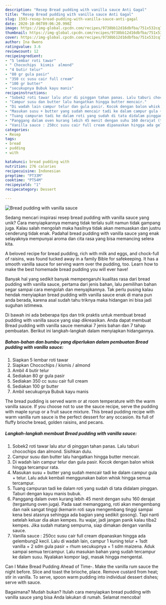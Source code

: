 ```yaml
---
description: "Resep Bread pudding with vanilla sauce Anti Gagal"
title: "Resep Bread pudding with vanilla sauce Anti Gagal"
slug: 1593-resep-bread-pudding-with-vanilla-sauce-anti-gagal
date: 2020-10-06T09:06:20.990Z
image: https://img-global.cpcdn.com/recipes/9738bb12d16dbfba/751x532cq70/bread-pudding-with-vanilla-sauce-foto-resep-utama.jpg
thumbnail: https://img-global.cpcdn.com/recipes/9738bb12d16dbfba/751x532cq70/bread-pudding-with-vanilla-sauce-foto-resep-utama.jpg
cover: https://img-global.cpcdn.com/recipes/9738bb12d16dbfba/751x532cq70/bread-pudding-with-vanilla-sauce-foto-resep-utama.jpg
author: Ina Owens
ratingvalue: 3.6
reviewcount: 12
recipeingredient:
- "5 lembar roti tawar"
- " Chocochips  kismis  almond"
- "4 butir telur"
- "80 gr gula pasir"
- "350 cc susu cair full cream"
- "100 gr butter"
- "secukupnya Bubuk kayu manis"
recipeinstructions:
- "Sobek2 roti tawar lalu atur di pinggan tahan panas. Lalu taburi chocochips dan almond. Sisihkan dulu."
- "Campur susu dan butter lalu hangatkan hingga butter mencair."
- "Di wadah lain campur telur dan gula pasir. Kocok dengan balon whisk hingga tercampur rata."
- "Masukan susu + butter yang sudah mencair tadi ke dalam campur gula + telur. Lalu aduk kembali menggunakan balon whisk hingga semua tercampur."
- "Tuang campuran tadi ke dalam roti yang sudah di tata didalam pinggan. Taburi dengan kayu manis bubuk."
- "Panggang dalam oven kurang lebih 45 menit dengan suhu 160 derajat (tergantung oven juga). Pada saat memanggang, roti akan mengembang dan naik sangat tinggi (kemarin roti saya mengembang tinggi sampai kena besi atasnya sehingga ada bagian yang sedikit gosong). Tapi nanti setelah keluar dia akan kempes. Itu wajar, jadi jangan panik kalau tiba2 kempes. Jika sudah matang sempurna, siap dimakan dengan vanilla sauce."
- "Vanilla sauce : 250cc susu cair full cream dipanaskan hingga ada gelembung2 kecil. Lalu di wadah lain, campur 1 kuning telur + 1sdt vanilla + 2 sdm gula pasir + rhum secukupnya + 1 sdm maizena. Aduk sampai semua tercampur. Lalu masukan bahan yang sudah tercampur ke dalam susu. Nyalakan kompor lagi, masak hingga mengental."
categories:
- Resep
tags:
- bread
- pudding
- with

katakunci: bread pudding with 
nutrition: 276 calories
recipecuisine: Indonesian
preptime: "PT33M"
cooktime: "PT54M"
recipeyield: "1"
recipecategory: Dessert

---
```



![Bread pudding with vanilla sauce](https://img-global.cpcdn.com/recipes/9738bb12d16dbfba/751x532cq70/bread-pudding-with-vanilla-sauce-foto-resep-utama.jpg)

Sedang mencari inspirasi resep bread pudding with vanilla sauce yang unik? Cara menyiapkannya memang tidak terlalu sulit namun tidak gampang juga. Kalau salah mengolah maka hasilnya tidak akan memuaskan dan justru cenderung tidak enak. Padahal bread pudding with vanilla sauce yang enak selayaknya mempunyai aroma dan cita rasa yang bisa memancing selera kita.

A beloved recipe for bread pudding, rich with milk and eggs, and chock-full of raisins, was found tucked away in a family Bible for safekeeping. It has a smooth vanilla sauce for serving warm over the pudding, too. Learn how to make the best homemade bread pudding you will ever have!

Banyak hal yang sedikit banyak mempengaruhi kualitas rasa dari bread pudding with vanilla sauce, pertama dari jenis bahan, lalu pemilihan bahan segar sampai cara mengolah dan menyajikannya. Tak perlu pusing kalau hendak menyiapkan bread pudding with vanilla sauce enak di mana pun anda berada, karena asal sudah tahu triknya maka hidangan ini bisa jadi suguhan istimewa.


Di bawah ini ada beberapa tips dan trik praktis untuk membuat bread pudding with vanilla sauce yang siap dikreasikan. Anda dapat membuat Bread pudding with vanilla sauce memakai 7 jenis bahan dan 7 tahap pembuatan. Berikut ini langkah-langkah dalam menyiapkan hidangannya.

<!--inarticleads1-->

##### Bahan-bahan dan bumbu yang diperlukan dalam pembuatan Bread pudding with vanilla sauce:

1. Siapkan 5 lembar roti tawar
1. Siapkan  Chocochips / kismis / almond
1. Ambil 4 butir telur
1. Sediakan 80 gr gula pasir
1. Sediakan 350 cc susu cair full cream
1. Sediakan 100 gr butter
1. Ambil secukupnya Bubuk kayu manis


The bread pudding is served warm or at room temperature with the warm vanilla sauce. If you choose not to use the sauce recipe, serve the pudding with maple syrup or a fruit sauce mixture. This bread pudding recipe with warm vanilla rum sauce is the perfect dessert for any occasion. Its full of fluffy brioche bread, golden raisins, and pecans. 

<!--inarticleads2-->

##### Langkah-langkah membuat Bread pudding with vanilla sauce:

1. Sobek2 roti tawar lalu atur di pinggan tahan panas. Lalu taburi chocochips dan almond. Sisihkan dulu.
1. Campur susu dan butter lalu hangatkan hingga butter mencair.
1. Di wadah lain campur telur dan gula pasir. Kocok dengan balon whisk hingga tercampur rata.
1. Masukan susu + butter yang sudah mencair tadi ke dalam campur gula + telur. Lalu aduk kembali menggunakan balon whisk hingga semua tercampur.
1. Tuang campuran tadi ke dalam roti yang sudah di tata didalam pinggan. Taburi dengan kayu manis bubuk.
1. Panggang dalam oven kurang lebih 45 menit dengan suhu 160 derajat (tergantung oven juga). Pada saat memanggang, roti akan mengembang dan naik sangat tinggi (kemarin roti saya mengembang tinggi sampai kena besi atasnya sehingga ada bagian yang sedikit gosong). Tapi nanti setelah keluar dia akan kempes. Itu wajar, jadi jangan panik kalau tiba2 kempes. Jika sudah matang sempurna, siap dimakan dengan vanilla sauce.
1. Vanilla sauce : 250cc susu cair full cream dipanaskan hingga ada gelembung2 kecil. Lalu di wadah lain, campur 1 kuning telur + 1sdt vanilla + 2 sdm gula pasir + rhum secukupnya + 1 sdm maizena. Aduk sampai semua tercampur. Lalu masukan bahan yang sudah tercampur ke dalam susu. Nyalakan kompor lagi, masak hingga mengental.


Can I Make Bread Pudding Ahead of Time-. Make the vanilla rum sauce the night before. Slice and toast the brioche, place. Remove custard from heat; stir in vanilla. To serve, spoon warm pudding into individual dessert dishes; serve with sauce. 

Bagaimana? Mudah bukan? Itulah cara menyiapkan bread pudding with vanilla sauce yang bisa Anda lakukan di rumah. Selamat mencoba!
